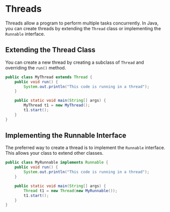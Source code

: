 # Threads

Threads allow a program to perform multiple tasks concurrently. In Java, you can create threads by extending the `Thread` class or implementing the `Runnable` interface.

## Extending the Thread Class

You can create a new thread by creating a subclass of `Thread` and overriding the `run()` method.

```java
public class MyThread extends Thread {
    public void run() {
        System.out.println("This code is running in a thread");
    }

    public static void main(String[] args) {
        MyThread t1 = new MyThread();
        t1.start();
    }
}
```

## Implementing the Runnable Interface

The preferred way to create a thread is to implement the `Runnable` interface. This allows your class to extend other classes.

```java
public class MyRunnable implements Runnable {
    public void run() {
        System.out.println("This code is running in a thread");
    }

    public static void main(String[] args) {
        Thread t1 = new Thread(new MyRunnable());
        t1.start();
    }
}
```
